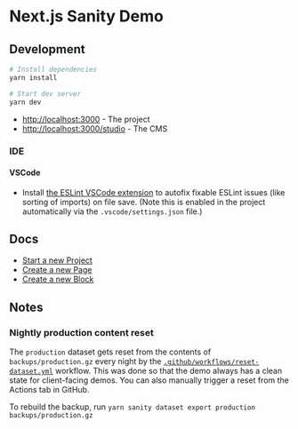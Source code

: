 # Next.js Sanity Demo

## Development

```bash
# Install dependencies
yarn install

# Start dev server
yarn dev
```

- [http://localhost:3000](http://localhost:3000) - The project
- [http://localhost:3000/studio](http://localhost:3000/studio) - The CMS

### IDE

#### VSCode

- Install [the ESLint VSCode extension](https://marketplace.visualstudio.com/items?itemName=dbaeumer.vscode-eslint) to autofix fixable ESLint issues (like sorting of imports) on file save.  (Note this is enabled in the project automatically via the `.vscode/settings.json` file.)

## Docs

- [Start a new Project](https://bukwild.slab.com/posts/start-a-new-project-3tyijzrj)
- [Create a new Page](https://bukwild.slab.com/posts/create-a-new-page-qd6vzrsb)
- [Create a new Block](https://bukwild.slab.com/posts/create-a-new-block-a029b2vh)

## Notes

### Nightly production content reset

The `production` dataset gets reset from the contents of `backups/production.gz` every night by the [`.github/workflows/reset-dataset.yml`](.github/workflows/reset-dataset.yml) workflow.  This was done so that the demo always has a clean state for client-facing demos.  You can also manually trigger a reset from the Actions tab in GitHub.

To rebuild the backup, run `yarn sanity dataset export production backups/production.gz`
